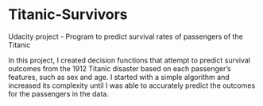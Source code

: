 # Titanic-Survivors
Udacity project  - Program to predict survival rates of passengers of the Titanic

In this project, I created decision functions that attempt to predict survival outcomes from the 1912 Titanic disaster based on each passenger’s features, such as sex and age. I started with a simple algorithm and increased its complexity until I was able to accurately predict the outcomes for the passengers in the data.

